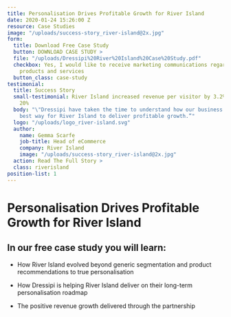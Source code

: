 ```yaml
---
title: Personalisation Drives Profitable Growth for River Island
date: 2020-01-24 15:26:00 Z
resource: Case Studies
image: "/uploads/success-story_river-island@2x.jpg"
form:
  title: Download Free Case Study
  button: DOWNLOAD CASE STUDY >
  file: "/uploads/Dressipi%20River%20Island%20Case%20Study.pdf"
  checkbox: Yes, I would like to receive marketing communications regarding Dressipi
    products and services
  button_class: case-study
testimonial:
  title: Success Story
  small-testimonial: River Island increased revenue per visitor by 3.2% and AOV by
    20%
  body: "\"Dressipi have taken the time to understand how our business works and the
    best way for River Island to deliver profitable growth.”"
  logo: "/uploads/logo_river-island.svg"
  author:
    name: Gemma Scarfe
    job-title: Head of eCommerce
    company: River Island
    image: "/uploads/success-story_river-island@2x.jpg"
  action: Read The Full Story >
  class: riverisland
position-list: 1
---
```


# Personalisation Drives Profitable Growth for River Island

## In our free case study you will learn:

- How River Island evolved beyond generic segmentation and product recommendations to true personalisation

- How Dressipi is helping River Island deliver on their long-term personalisation roadmap

- The positive revenue growth delivered through the partnership